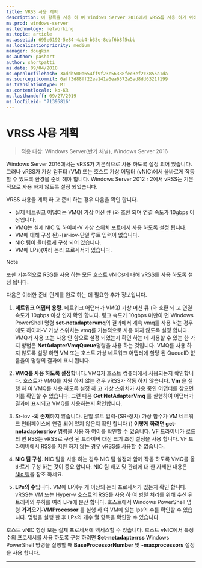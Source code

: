 ```yaml
---
title: VRSS 사용 계획
description: 이 항목을 사용 하 여 Windows Server 2016에서 vRSS를 사용 하기 위해 가상 컴퓨터 및 Hyper-v 호스트를 준비할 수 있습니다.
ms.prod: windows-server
ms.technology: networking
ms.topic: article
ms.assetid: 695e6192-5e84-4ab4-b33e-8ebf6b8f5cbb
ms.localizationpriority: medium
manager: dougkim
ms.author: pashort
author: shortpatti
ms.date: 09/04/2018
ms.openlocfilehash: 3addb500a654ff9f23c56388fec3ef2c3855a1da
ms.sourcegitcommit: 6aff3d88ff22ea141a6ea6572a5ad8dd6321f199
ms.translationtype: MT
ms.contentlocale: ko-KR
ms.lasthandoff: 09/27/2019
ms.locfileid: "71395816"
---
```

# <a name="plan-the-use-of-vrss"></a>VRSS 사용 계획

>적용 대상: Windows Server(반기 채널), Windows Server 2016

Windows Server 2016에서는 vRSS가 기본적으로 사용 하도록 설정 되어 있습니다. 그러나 vRSS가 가상 컴퓨터 \(VM\) 또는 호스트 가상 어댑터 \(vNIC\)에서 올바르게 작동할 수 있도록 환경을 준비 해야 합니다. Windows Server 2012 r 2에서 vRSS는 기본적으로 사용 하지 않도록 설정 되었습니다.

VRSS 사용을 계획 하 고 준비 하는 경우 다음을 확인 합니다.

- 실제 네트워크 어댑터는 VMQ\) 가상 머신 큐 \(와 호환 되며 연결 속도가 10gbps 이상입니다.
- VMQ는 실제 NIC 및 하이퍼\-V 가상 스위치 포트에서 사용 하도록 설정 됩니다.
- VM에 대해 구성 된\)\-\(sr-iov\-단일 루트 입력이 없습니다.
- NIC 팀이 올바르게 구성 되어 있습니다.
- VM에 LPs\)\(여러 논리 프로세서가 있습니다.

>[!NOTE]
>또한 기본적으로 RSS를 사용 하는 모든 호스트 vNICs에 대해 vRSS를 사용 하도록 설정 됩니다.

다음은 이러한 준비 단계를 완료 하는 데 필요한 추가 정보입니다.
  
1. **네트워크 어댑터 용량**. 네트워크 어댑터가 VMQ\) 가상 머신 큐 \(와 호환 되 고 연결 속도가 10gbps 이상 인지 확인 합니다. 링크 속도가 10gbps 미만이 면 Windows PowerShell 명령 **set-netadaptervmq**의 결과에서 계속 vmq를 사용 하는 경우에도 하이퍼\-V 가상 스위치는 vmq를 기본적으로 사용 하지 않도록 설정 합니다. VMQ가 사용 또는 사용 안 함으로 설정 되었는지 확인 하는 데 사용할 수 있는 한 가지 방법은 **NetAdapterVmqQueue**명령을 사용 하는 것입니다.  VMQ를 사용 하지 않도록 설정 하면 VM 또는 호스트 가상 네트워크 어댑터에 할당 된 QueueID 없음을이 명령의 결과에 표시 됩니다. 
  
2. **VMQ를 사용 하도록 설정**합니다. VMQ가 호스트 컴퓨터에서 사용되는지 확인합니다. 호스트가 VMQ를 지원 하지 않는 경우 vRSS가 작동 하지 않습니다. **Vm** 을 실행 하 여 VMQ를 사용 하도록 설정 하 고 가상 스위치가 사용 중인 어댑터를 찾으면이를 확인할 수 있습니다. 그런 다음 **Get NetAdapterVmq** 를 실행하여 어댑터가 결과에 표시되고 VMQ를 사용하는지 확인합니다.
  
3. Sr-iov **\-의 존재**하지 않습니다. 단일 루트 입력\-\(SR\-장치\) 가상 함수가 VM 네트워크 인터페이스에 연결 되어 있지 않은지 확인 합니다 \(\) **이렇게 하려면 get-netadaptersriov** 명령을 사용 하 여이를 확인할 수 있습니다. VF 드라이버가 로드 되 면 RSS는 vRSS로 구성 된 드라이버 대신 크기 조정 설정을 사용 합니다. VF 드라이버에서 RSS를 지원 하지 않는 경우 vRSS를 사용할 수 없습니다.
  
4. **NIC 팀 구성**. NIC 팀을 사용 하는 경우 NIC 팀 설정과 함께 작동 하도록 VMQ를 올바르게 구성 하는 것이 중요 합니다. NIC 팀 배포 및 관리에 대 한 자세한 내용은 [Nic 팀](https://docs.microsoft.com/windows-server/networking/technologies/nic-teaming/nic-teaming)을 참조 하세요.

5. **LPs의 수**입니다. VM에 LP\)\(두 개 이상의 논리 프로세서가 있는지 확인 합니다. vRSS는 VM 또는 Hyper-v 호스트의 RSS를 사용 하 여 병렬 처리를 위해 수신 된 트래픽의 부하를 여러 LPs에 분산 합니다. 호스트에서 Windows PowerShell 명령 **가져오기-VMProcessor** 를 실행 하 여 VM에 있는 lps의 수를 확인할 수 있습니다. 명령을 실행 한 후 LPs의 개수 열 항목을 확인할 수 있습니다.

호스트 vNIC 항상 모든 실제 프로세서에 액세스할 수 있습니다. 호스트 vNIC에서 특정 수의 프로세서를 사용 하도록 구성 하려면 **Set-netadapterrss** Windows PowerShell 명령을 실행할 때 **BaseProcessorNumber** 및 **-maxprocessors** 설정을 사용 합니다.

---